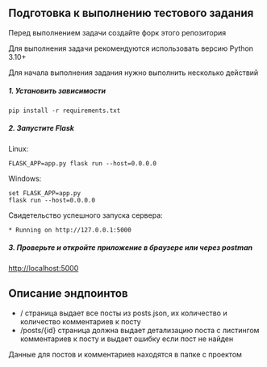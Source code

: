 ## Подготовка к выполнению тестового задания
Перед выполнением задачи создайте форк этого репозитория

Для выполнения задачи рекомендуются использовать версию Python 3.10+

Для начала выполнения задания нужно выполнить несколько действий

##### 1. Установить зависимости 

`pip install -r requirements.txt`

##### 2. Запустите Flask

Linux:

`FLASK_APP=app.py flask run --host=0.0.0.0`

Windows:
```
set FLASK_APP=app.py
flask run --host=0.0.0.0
```

Свидетельство успешного запуска сервера:
```
* Running on http://127.0.0.1:5000
```


##### 3. Проверьте и откройте приложение в браузере или через postman

[http://localhost:5000](http://localhost:5000)

## Описание эндпоинтов

- / страница выдает все посты из posts.json, их количество и количество комментариев к посту
- /posts/{id} страница должна выдает детализацию поста с листингом комментариев к посту и выдает ошибку если пост не найден


Данные для постов и комментариев находятся в папке с проектом

